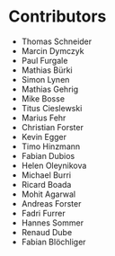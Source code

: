 # Contributors

 * Thomas Schneider
 * Marcin Dymczyk
 * Paul Furgale
 * Mathias Bürki
 * Simon Lynen
 * Mathias Gehrig
 * Mike Bosse
 * Titus Cieslewski
 * Marius Fehr
 * Christian Forster
 * Kevin Egger
 * Timo Hinzmann
 * Fabian Dubios
 * Helen Oleynikova
 * Michael Burri
 * Ricard Boada
 * Mohit Agarwal
 * Andreas Forster
 * Fadri Furrer
 * Hannes Sommer
 * Renaud Dube
 * Fabian Blöchliger
